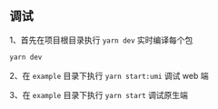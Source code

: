 ## 调试

1、首先在项目根目录执行 `yarn dev` 实时编译每个包

```bash
yarn dev
```

2、在 `example` 目录下执行 `yarn start:umi` 调试 web 端

3、在 `example` 目录下执行 `yarn start` 调试原生端
